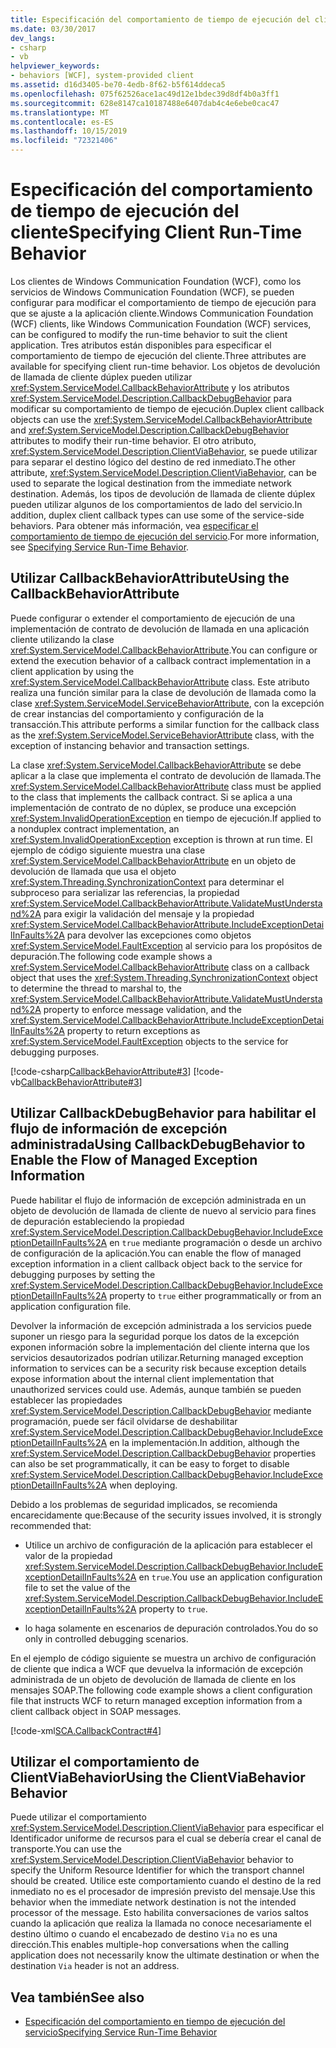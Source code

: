 ```yaml
---
title: Especificación del comportamiento de tiempo de ejecución del cliente
ms.date: 03/30/2017
dev_langs:
- csharp
- vb
helpviewer_keywords:
- behaviors [WCF], system-provided client
ms.assetid: d16d3405-be70-4edb-8f62-b5f614ddeca5
ms.openlocfilehash: 075f62526ace1ac49d12e1bdec39d8df4b0a3ff1
ms.sourcegitcommit: 628e8147ca10187488e6407dab4c4e6ebe0cac47
ms.translationtype: MT
ms.contentlocale: es-ES
ms.lasthandoff: 10/15/2019
ms.locfileid: "72321406"
---
```

# <a name="specifying-client-run-time-behavior"></a><span data-ttu-id="9a01d-102">Especificación del comportamiento de tiempo de ejecución del cliente</span><span class="sxs-lookup"><span data-stu-id="9a01d-102">Specifying Client Run-Time Behavior</span></span>
<span data-ttu-id="9a01d-103">Los clientes de Windows Communication Foundation (WCF), como los servicios de Windows Communication Foundation (WCF), se pueden configurar para modificar el comportamiento de tiempo de ejecución para que se ajuste a la aplicación cliente.</span><span class="sxs-lookup"><span data-stu-id="9a01d-103">Windows Communication Foundation (WCF) clients, like Windows Communication Foundation (WCF) services, can be configured to modify the run-time behavior to suit the client application.</span></span> <span data-ttu-id="9a01d-104">Tres atributos están disponibles para especificar el comportamiento de tiempo de ejecución del cliente.</span><span class="sxs-lookup"><span data-stu-id="9a01d-104">Three attributes are available for specifying client run-time behavior.</span></span> <span data-ttu-id="9a01d-105">Los objetos de devolución de llamada de cliente dúplex pueden utilizar <xref:System.ServiceModel.CallbackBehaviorAttribute> y los atributos <xref:System.ServiceModel.Description.CallbackDebugBehavior> para modificar su comportamiento de tiempo de ejecución.</span><span class="sxs-lookup"><span data-stu-id="9a01d-105">Duplex client callback objects can use the <xref:System.ServiceModel.CallbackBehaviorAttribute> and <xref:System.ServiceModel.Description.CallbackDebugBehavior> attributes to modify their run-time behavior.</span></span> <span data-ttu-id="9a01d-106">El otro atributo, <xref:System.ServiceModel.Description.ClientViaBehavior>, se puede utilizar para separar el destino lógico del destino de red inmediato.</span><span class="sxs-lookup"><span data-stu-id="9a01d-106">The other attribute, <xref:System.ServiceModel.Description.ClientViaBehavior>, can be used to separate the logical destination from the immediate network destination.</span></span> <span data-ttu-id="9a01d-107">Además, los tipos de devolución de llamada de cliente dúplex pueden utilizar algunos de los comportamientos de lado del servicio.</span><span class="sxs-lookup"><span data-stu-id="9a01d-107">In addition, duplex client callback types can use some of the service-side behaviors.</span></span> <span data-ttu-id="9a01d-108">Para obtener más información, vea [especificar el comportamiento de tiempo de ejecución del servicio](specifying-service-run-time-behavior.md).</span><span class="sxs-lookup"><span data-stu-id="9a01d-108">For more information, see [Specifying Service Run-Time Behavior](specifying-service-run-time-behavior.md).</span></span>  
  
## <a name="using-the-callbackbehaviorattribute"></a><span data-ttu-id="9a01d-109">Utilizar CallbackBehaviorAttribute</span><span class="sxs-lookup"><span data-stu-id="9a01d-109">Using the CallbackBehaviorAttribute</span></span>  
 <span data-ttu-id="9a01d-110">Puede configurar o extender el comportamiento de ejecución de una implementación de contrato de devolución de llamada en una aplicación cliente utilizando la clase <xref:System.ServiceModel.CallbackBehaviorAttribute>.</span><span class="sxs-lookup"><span data-stu-id="9a01d-110">You can configure or extend the execution behavior of a callback contract implementation in a client application by using the <xref:System.ServiceModel.CallbackBehaviorAttribute> class.</span></span> <span data-ttu-id="9a01d-111">Este atributo realiza una función similar para la clase de devolución de llamada como la clase <xref:System.ServiceModel.ServiceBehaviorAttribute>, con la excepción de crear instancias del comportamiento y configuración de la transacción.</span><span class="sxs-lookup"><span data-stu-id="9a01d-111">This attribute performs a similar function for the callback class as the <xref:System.ServiceModel.ServiceBehaviorAttribute> class, with the exception of instancing behavior and transaction settings.</span></span>  
  
 <span data-ttu-id="9a01d-112">La clase <xref:System.ServiceModel.CallbackBehaviorAttribute> se debe aplicar a la clase que implementa el contrato de devolución de llamada.</span><span class="sxs-lookup"><span data-stu-id="9a01d-112">The <xref:System.ServiceModel.CallbackBehaviorAttribute> class must be applied to the class that implements the callback contract.</span></span> <span data-ttu-id="9a01d-113">Si se aplica a una implementación de contrato de no dúplex, se produce una excepción <xref:System.InvalidOperationException> en tiempo de ejecución.</span><span class="sxs-lookup"><span data-stu-id="9a01d-113">If applied to a nonduplex contract implementation, an <xref:System.InvalidOperationException> exception is thrown at run time.</span></span> <span data-ttu-id="9a01d-114">El ejemplo de código siguiente muestra una clase <xref:System.ServiceModel.CallbackBehaviorAttribute> en un objeto de devolución de llamada que usa el objeto <xref:System.Threading.SynchronizationContext> para determinar el subproceso para serializar las referencias, la propiedad <xref:System.ServiceModel.CallbackBehaviorAttribute.ValidateMustUnderstand%2A> para exigir la validación del mensaje y la propiedad <xref:System.ServiceModel.CallbackBehaviorAttribute.IncludeExceptionDetailInFaults%2A> para devolver las excepciones como objetos <xref:System.ServiceModel.FaultException> al servicio para los propósitos de depuración.</span><span class="sxs-lookup"><span data-stu-id="9a01d-114">The following code example shows a <xref:System.ServiceModel.CallbackBehaviorAttribute> class on a callback object that uses the <xref:System.Threading.SynchronizationContext> object to determine the thread to marshal to, the <xref:System.ServiceModel.CallbackBehaviorAttribute.ValidateMustUnderstand%2A> property to enforce message validation, and the <xref:System.ServiceModel.CallbackBehaviorAttribute.IncludeExceptionDetailInFaults%2A> property to return exceptions as <xref:System.ServiceModel.FaultException> objects to the service for debugging purposes.</span></span>  
  
 [!code-csharp[CallbackBehaviorAttribute#3](../../../samples/snippets/csharp/VS_Snippets_CFX/callbackbehaviorattribute/cs/client.cs#3)]
 [!code-vb[CallbackBehaviorAttribute#3](../../../samples/snippets/visualbasic/VS_Snippets_CFX/callbackbehaviorattribute/vb/client.vb#3)]  
  
## <a name="using-callbackdebugbehavior-to-enable-the-flow-of-managed-exception-information"></a><span data-ttu-id="9a01d-115">Utilizar CallbackDebugBehavior para habilitar el flujo de información de excepción administrada</span><span class="sxs-lookup"><span data-stu-id="9a01d-115">Using CallbackDebugBehavior to Enable the Flow of Managed Exception Information</span></span>  
 <span data-ttu-id="9a01d-116">Puede habilitar el flujo de información de excepción administrada en un objeto de devolución de llamada de cliente de nuevo al servicio para fines de depuración estableciendo la propiedad <xref:System.ServiceModel.Description.CallbackDebugBehavior.IncludeExceptionDetailInFaults%2A> en `true` mediante programación o desde un archivo de configuración de la aplicación.</span><span class="sxs-lookup"><span data-stu-id="9a01d-116">You can enable the flow of managed exception information in a client callback object back to the service for debugging purposes by setting the <xref:System.ServiceModel.Description.CallbackDebugBehavior.IncludeExceptionDetailInFaults%2A> property to `true` either programmatically or from an application configuration file.</span></span>  
  
 <span data-ttu-id="9a01d-117">Devolver la información de excepción administrada a los servicios puede suponer un riesgo para la seguridad porque los datos de la excepción exponen información sobre la implementación del cliente interna que los servicios desautorizados podrían utilizar.</span><span class="sxs-lookup"><span data-stu-id="9a01d-117">Returning managed exception information to services can be a security risk because exception details expose information about the internal client implementation that  unauthorized services could use.</span></span> <span data-ttu-id="9a01d-118">Además, aunque también se pueden establecer las propiedades <xref:System.ServiceModel.Description.CallbackDebugBehavior> mediante programación, puede ser fácil olvidarse de deshabilitar <xref:System.ServiceModel.Description.CallbackDebugBehavior.IncludeExceptionDetailInFaults%2A> en la implementación.</span><span class="sxs-lookup"><span data-stu-id="9a01d-118">In addition, although the <xref:System.ServiceModel.Description.CallbackDebugBehavior> properties can also be set programmatically, it can be easy to forget to disable <xref:System.ServiceModel.Description.CallbackDebugBehavior.IncludeExceptionDetailInFaults%2A> when deploying.</span></span>  
  
 <span data-ttu-id="9a01d-119">Debido a los problemas de seguridad implicados, se recomienda encarecidamente que:</span><span class="sxs-lookup"><span data-stu-id="9a01d-119">Because of the security issues involved, it is strongly recommended that:</span></span>  
  
- <span data-ttu-id="9a01d-120">Utilice un archivo de configuración de la aplicación para establecer el valor de la propiedad <xref:System.ServiceModel.Description.CallbackDebugBehavior.IncludeExceptionDetailInFaults%2A> en `true`.</span><span class="sxs-lookup"><span data-stu-id="9a01d-120">You use an application configuration file to set the value of the <xref:System.ServiceModel.Description.CallbackDebugBehavior.IncludeExceptionDetailInFaults%2A> property to `true`.</span></span>  
  
- <span data-ttu-id="9a01d-121">lo haga solamente en escenarios de depuración controlados.</span><span class="sxs-lookup"><span data-stu-id="9a01d-121">You do so only in controlled debugging scenarios.</span></span>  
  
 <span data-ttu-id="9a01d-122">En el ejemplo de código siguiente se muestra un archivo de configuración de cliente que indica a WCF que devuelva la información de excepción administrada de un objeto de devolución de llamada de cliente en los mensajes SOAP.</span><span class="sxs-lookup"><span data-stu-id="9a01d-122">The following code example shows a client configuration file that instructs WCF to return managed exception information from a client callback object in SOAP messages.</span></span>  
  
 [!code-xml[SCA.CallbackContract#4](../../../samples/snippets/csharp/VS_Snippets_CFX/sca.callbackcontract/cs/client.exe.config#4)]  
 
## <a name="using-the-clientviabehavior-behavior"></a><span data-ttu-id="9a01d-123">Utilizar el comportamiento de ClientViaBehavior</span><span class="sxs-lookup"><span data-stu-id="9a01d-123">Using the ClientViaBehavior Behavior</span></span>  
 <span data-ttu-id="9a01d-124">Puede utilizar el comportamiento <xref:System.ServiceModel.Description.ClientViaBehavior> para especificar el Identificador uniforme de recursos para el cual se debería crear el canal de transporte.</span><span class="sxs-lookup"><span data-stu-id="9a01d-124">You can use the <xref:System.ServiceModel.Description.ClientViaBehavior> behavior to specify the Uniform Resource Identifier for which the transport channel should be created.</span></span> <span data-ttu-id="9a01d-125">Utilice este comportamiento cuando el destino de la red inmediato no es el procesador de impresión previsto del mensaje.</span><span class="sxs-lookup"><span data-stu-id="9a01d-125">Use this behavior when the immediate network destination is not the intended processor of the message.</span></span> <span data-ttu-id="9a01d-126">Esto habilita conversaciones de varios saltos cuando la aplicación que realiza la llamada no conoce necesariamente el destino último o cuando el encabezado de destino `Via` no es una dirección.</span><span class="sxs-lookup"><span data-stu-id="9a01d-126">This enables multiple-hop conversations when the calling application does not necessarily know the ultimate destination or when the destination `Via` header is not an address.</span></span>  
  
## <a name="see-also"></a><span data-ttu-id="9a01d-127">Vea también</span><span class="sxs-lookup"><span data-stu-id="9a01d-127">See also</span></span>

- [<span data-ttu-id="9a01d-128">Especificación del comportamiento en tiempo de ejecución del servicio</span><span class="sxs-lookup"><span data-stu-id="9a01d-128">Specifying Service Run-Time Behavior</span></span>](specifying-service-run-time-behavior.md)
